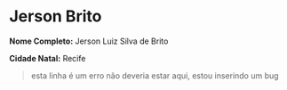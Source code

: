 # Jerson Brito

**Nome Completo:** Jerson Luiz Silva de Brito

**Cidade Natal:** Recife

> esta linha é um erro não deveria estar aqui, estou inserindo um bug
